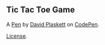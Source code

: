 Tic Tac Toe Game
----------------


A [Pen](https://codepen.io/kapinoida/pen/OjmEGB) by [David Plaskett](https://codepen.io/kapinoida) on [CodePen](https://codepen.io).

[License](https://codepen.io/kapinoida/pen/OjmEGB/license).